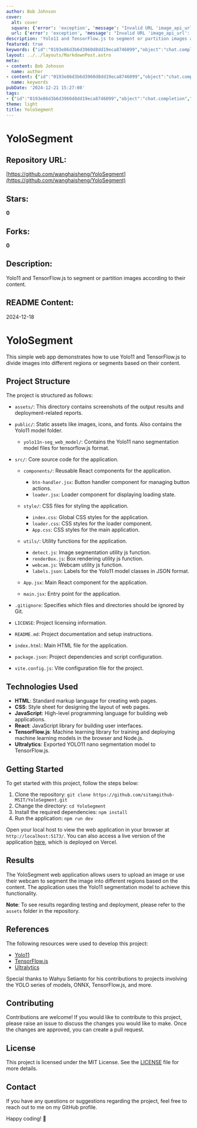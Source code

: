 ```yaml
---
author: Bob Johnson
cover:
  alt: cover
  square: {'error': 'exception', 'message': "Invalid URL 'image_api_url': No scheme supplied. Perhaps you meant https://image_api_url?"}
  url: {'error': 'exception', 'message': "Invalid URL 'image_api_url': No scheme supplied. Perhaps you meant https://image_api_url?"}
description: 'Yolo11 and TensorFlow.js to segment or partition images according to their content.'
featured: true
keywords: {"id":"0193e86d3b6d3960d8dd19eca8746099","object":"chat.completion","created":1734771293,"model":"Qwen/Qwen2.5-7B-Instruct","choices":[{"index":0,"message":{"role":"assistant","content":"### Keywords\n- YoloSegment\n- Yolo11\n- TensorFlow.js\n- Image segmentation\n- Web app\n- React\n- Machine learning\n- Webcam\n- Deployment\n- Ultralytics\n\n### Tags\n- #image-segmentation #YOLO #TensorFlow #web-application #ReactJS #machine-learning #webcam #deployment #Ultralytics #github #MIT-license"},"finish_reason":"stop"}],"usage":{"prompt_tokens":955,"completion_tokens":82,"total_tokens":1037},"system_fingerprint":""}
layout: ../../layouts/MarkdownPost.astro
meta:
- content: Bob Johnson
  name: author
- content: {"id":"0193e86d3b6d3960d8dd19eca8746099","object":"chat.completion","created":1734771293,"model":"Qwen/Qwen2.5-7B-Instruct","choices":[{"index":0,"message":{"role":"assistant","content":"### Keywords\n- YoloSegment\n- Yolo11\n- TensorFlow.js\n- Image segmentation\n- Web app\n- React\n- Machine learning\n- Webcam\n- Deployment\n- Ultralytics\n\n### Tags\n- #image-segmentation #YOLO #TensorFlow #web-application #ReactJS #machine-learning #webcam #deployment #Ultralytics #github #MIT-license"},"finish_reason":"stop"}],"usage":{"prompt_tokens":955,"completion_tokens":82,"total_tokens":1037},"system_fingerprint":""}
  name: keywords
pubDate: '2024-12-21 15:27:08'
tags:
- {"id":"0193e86d3b6d3960d8dd19eca8746099","object":"chat.completion","created":1734771293,"model":"Qwen/Qwen2.5-7B-Instruct","choices":[{"index":0,"message":{"role":"assistant","content":"### Keywords\n- YoloSegment\n- Yolo11\n- TensorFlow.js\n- Image segmentation\n- Web app\n- React\n- Machine learning\n- Webcam\n- Deployment\n- Ultralytics\n\n### Tags\n- #image-segmentation #YOLO #TensorFlow #web-application #ReactJS #machine-learning #webcam #deployment #Ultralytics #github #MIT-license"},"finish_reason":"stop"}],"usage":{"prompt_tokens":955,"completion_tokens":82,"total_tokens":1037},"system_fingerprint":""}
theme: light
title: YoloSegment
---
```


# YoloSegment

## Repository URL: 
[https://github.com/wanghaisheng/YoloSegment](https://github.com/wanghaisheng/YoloSegment)

## Stars: 
**0**

## Forks: 
**0**

## Description: 
Yolo11 and TensorFlow.js to segment or partition images according to their content.

## README Content: 
2024-12-18

# YoloSegment

This simple web app demonstrates how to use Yolo11 and TensorFlow.js to divide images into different regions or segments based on their content.

## Project Structure

The project is structured as follows:

- `assets/`: This directory contains screenshots of the output results and deployment-related reports.

- `public/`: Static assets like images, icons, and fonts. Also contains the Yolo11 model folder.

  - `yolo11n-seg_web_model/`: Contains the Yolo11 nano segmentation model files for tensorflow.js format.

- `src/`: Core source code for the application.

  - `components/`: Reusable React components for the application.

    - `btn-handler.jsx`: Button handler component for managing button actions.
    - `loader.jsx`: Loader component for displaying loading state.

  - `style/`: CSS files for styling the application.

    - `index.css`: Global CSS styles for the application.
    - `loader.css`: CSS styles for the loader component.
    - `App.css`: CSS styles for the main application.

  - `utils/`: Utility functions for the application.

    - `detect.js`: Image segmentation utility js function.
    - `renderBox.js`: Box rendering utility js function.
    - `webcam.js`: Webcam utility js function.
    - `labels.json`: Labels for the Yolo11 model classes in JSON format.

  - `App.jsx`: Main React component for the application.
  - `main.jsx`: Entry point for the application.

- `.gitignore`: Specifies which files and directories should be ignored by Git.
- `LICENSE`: Project licensing information.
- `README.md`: Project documentation and setup instructions.
- `index.html`: Main HTML file for the application.
- `package.json`: Project dependencies and script configuration.
- `vite.config.js`: Vite configuration file for the project.

## Technologies Used

- **HTML**: Standard markup language for creating web pages.
- **CSS**: Style sheet for designing the layout of web pages.
- **JavaScript**: High-level programming language for building web applications.
- **React**: JavaScript library for building user interfaces.
- **TensorFlow.js**: Machine learning library for training and deploying machine learning models in the browser and Node.js.
- **Ultralytics**: Exported YOLO11 nano segmentation model to TensorFlow.js.

## Getting Started

To get started with this project, follow the steps below:

1. Clone the repository: `git clone https://github.com/sitamgithub-MSIT/YoloSegment.git`
2. Change the directory: `cd YoloSegment`
3. Install the required dependencies: `npm install`
4. Run the application: `npm run dev`

Open your local host to view the web application in your browser at `http://localhost:5173/`. You can also access a live version of the application [here](https://yolo-segment.vercel.app/), which is deployed on Vercel.

## Results

The YoloSegment web application allows users to upload an image or use their webcam to segment the image into different regions based on the content. The application uses the Yolo11 segmentation model to achieve this functionality.

**Note**: To see results regarding testing and deployment, please refer to the `assets` folder in the repository.

## References

The following resources were used to develop this project:

- [Yolo11](https://docs.ultralytics.com/models/yolo11/)
- [TensorFlow.js](https://www.tensorflow.org/js)
- [Ultralytics](https://github.com/ultralytics/ultralytics)

Special thanks to Wahyu Setianto for his contributions to projects involving the YOLO series of models, ONNX, TensorFlow.js, and more.

## Contributing

Contributions are welcome! If you would like to contribute to this project, please raise an issue to discuss the changes you would like to make. Once the changes are approved, you can create a pull request.

## License

This project is licensed under the MIT License. See the [LICENSE](LICENSE) file for more details.

## Contact

If you have any questions or suggestions regarding the project, feel free to reach out to me on my GitHub profile.

Happy coding! 🚀

